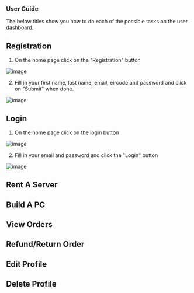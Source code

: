 ### User Guide

The below titles show you how to do each of the possible tasks on the user dashboard.

## Registration

1. On the home page click on the "Registration" button

![image](https://raw.githubusercontent.com/IAmAndyIE/WeBuildPCs/master/docs/img/Screen%20Shot%202021-04-24%20at%2020.45.04.png?token=ASXKTQOBT4HXESMEX37SLCDARX23G)

2. Fill in your first name, last name, email, eircode and password and click on "Submit" when done.

![image](https://raw.githubusercontent.com/IAmAndyIE/WeBuildPCs/master/docs/img/Screen%20Shot%202021-04-24%20at%2020.45.14.png?token=ASXKTQMXJ22T7BH5V5L7YV3ARX3UI)

## Login

1. On the home page click on the login button

![image](https://raw.githubusercontent.com/IAmAndyIE/WeBuildPCs/master/docs/img/Screen%20Shot%202021-04-24%20at%2020.45.04.png?token=ASXKTQOBT4HXESMEX37SLCDARX23G)

2. Fill in your email and password and click the "Login" button

![image](https://raw.githubusercontent.com/IAmAndyIE/WeBuildPCs/master/docs/img/Screen%20Shot%202021-04-24%20at%2020.45.25.png?token=ASXKTQJOYKXJCDMJLPNM4ITARX3XE)

## Rent A Server

## Build A PC

## View Orders

## Refund/Return Order

## Edit Profile

## Delete Profile

